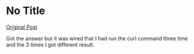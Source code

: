 # No Title

[Original Post](https://discourse.onlinedegree.iitm.ac.in/t/163247/102)

<p>Got the answer but it was wired that I had run the curl command three time and the 3 times I got different result.</p>
